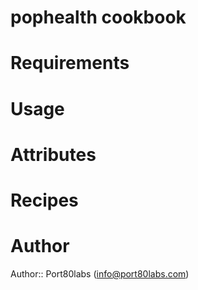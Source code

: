 # pophealth cookbook

# Requirements

# Usage

# Attributes

# Recipes

# Author

Author:: Port80labs (<info@port80labs.com>)

